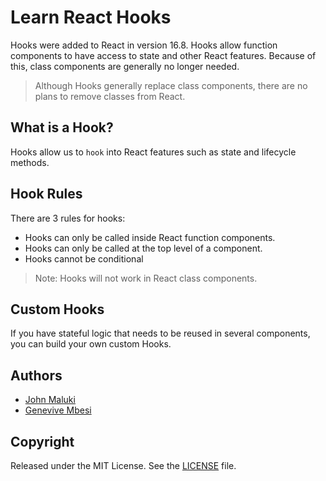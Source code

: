 # Learn React Hooks

Hooks were added to React in version 16.8.
Hooks allow function components to have access to state and other React features. Because of this, class components are generally no longer needed.

> Although Hooks generally replace class components, there are no plans to remove classes from React.

## What is a Hook?

Hooks allow us to `hook` into React features such as state and lifecycle methods.

## Hook Rules

There are 3 rules for hooks:

- Hooks can only be called inside React function components.
- Hooks can only be called at the top level of a component.
- Hooks cannot be conditional

> Note: Hooks will not work in React class components.

## Custom Hooks

If you have stateful logic that needs to be reused in several components, you can build your own custom Hooks.

## Authors

- [John Maluki](https://github.com/john-maluki)
- [Genevive Mbesi](https://github.com/Genevive-Mbesi)

## Copyright

Released under the MIT License. See the [LICENSE](https://github.com/john-maluki/learn-react-hooks/blob/main/License) file.

